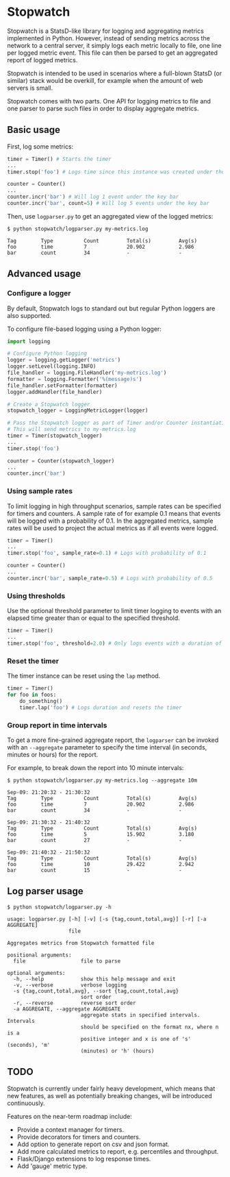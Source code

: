# Stopwatch
Stopwatch is a StatsD-like library for logging and aggregating metrics implemented in Python. However, instead of sending metrics across the network to a
central server, it simply logs each metric locally to file, one line per logged metric event. This file can then be
parsed to get an aggregated report of logged metrics.

Stopwatch is intended to be used in scenarios where a full-blown StatsD (or similar) stack
would be overkill, for example when the amount of web servers is small.

Stopwatch comes with two parts. One API for logging metrics to file and one parser to parse such files in
order to display aggregate metrics.

## Basic usage
First, log some metrics:
```python
timer = Timer() # Starts the timer
...
timer.stop('foo') # Logs time since this instance was created under the key foo

counter = Counter()
...
counter.incr('bar') # Will log 1 event under the key bar
counter.incr('bar', count=5) # Will log 5 events under the key bar
```

Then, use `logparser.py` to get an aggregated view of the logged metrics:

```
$ python stopwatch/logparser.py my-metrics.log

Tag        Type          Count         Total(s)         Avg(s)
foo        time          7             20.902           2.986
bar        count         34            -                -

```

## Advanced usage
### Configure a logger
By default, Stopwatch logs to standard out but regular Python loggers are also supported.

To configure file-based logging using a Python logger:
```python
import logging

# Configure Python logging
logger = logging.getLogger('metrics')
logger.setLevel(logging.INFO)
file_handler = logging.FileHandler('my-metrics.log')
formatter = logging.Formatter('%(message)s')
file_handler.setFormatter(formatter)
logger.addHandler(file_handler)

# Create a Stopwatch logger
stopwatch_logger = LoggingMetricLogger(logger)

# Pass the Stopwatch logger as part of Timer and/or Counter instantiation
# This will send metrics to my-metrics.log
timer = Timer(stopwatch_logger)
...
timer.stop('foo')

counter = Counter(stopwatch_logger)
...
counter.incr('bar')
```

### Using sample rates
To limit logging in high throughput scenarios, sample rates can be specified for timers and counters. A sample rate of
for example 0.1 means that events will be logged with a probability of 0.1. In the aggregated metrics,
sample rates will be used to project the actual metrics as if all events were logged.

```python
timer = Timer()
...
timer.stop('foo', sample_rate=0.1) # Logs with probability of 0.1

counter = Counter()
...
counter.incr('bar', sample_rate=0.5) # Logs with probability of 0.5
```

### Using thresholds
Use the optional threshold parameter to limit timer logging to events with an elapsed time greater than or equal to the
 specified threshold.

```python
timer = Timer()
...
timer.stop('foo', threshold=2.0) # Only logs events with a duration of >= 2.0 seconds
```

### Reset the timer
The timer instance can be reset using the `lap` method.
```python
timer = Timer()
for foo in foos:
    do_something()
    timer.lap('foo') # Logs duration and resets the timer
```

### Group report in time intervals
To get a more fine-grained aggregate report, the `logparser` can be invoked with an `--aggregate` parameter
to specify the time interval (in seconds, minutes or hours) for the report.

For example, to break down the report into 10 minute intervals:
```
$ python stopwatch/logparser.py my-metrics.log --aggregate 10m

Sep-09: 21:20:32 - 21:30:32
Tag        Type          Count         Total(s)         Avg(s)
foo        time          7             20.902           2.986
bar        count         34            -                -

Sep-09: 21:30:32 - 21:40:32
Tag        Type          Count         Total(s)         Avg(s)
foo        time          5             15.902           3.180
bar        count         27            -                -

Sep-09: 21:40:32 - 21:50:32
Tag        Type          Count         Total(s)         Avg(s)
foo        time          10            29.422           2.942
bar        count         15            -                -
```

## Log parser usage
```
$ python stopwatch/logparser.py -h

usage: logparser.py [-h] [-v] [-s {tag,count,total,avg}] [-r] [-a AGGREGATE]
                    file

Aggregates metrics from Stopwatch formatted file

positional arguments:
  file                  file to parse

optional arguments:
  -h, --help            show this help message and exit
  -v, --verbose         verbose logging
  -s {tag,count,total,avg}, --sort {tag,count,total,avg}
                        sort order
  -r, --reverse         reverse sort order
  -a AGGREGATE, --aggregate AGGREGATE
                        aggregate stats in specified intervals. Intervals
                        should be specified on the format nx, where n is a
                        positive integer and x is one of 's' (seconds), 'm'
                        (minutes) or 'h' (hours)
```

## TODO
Stopwatch is currently under fairly heavy development, which means that new features, as well as potentially breaking changes, will be introduced continuously.

Features on the near-term roadmap include:
- Provide a context manager for timers.
- Provide decorators for timers and counters.
- Add option to generate report on csv and json format.
- Add more calculated metrics to report, e.g. percentiles and throughput.
- Flask/Django extensions to log response times.
- Add 'gauge' metric type.